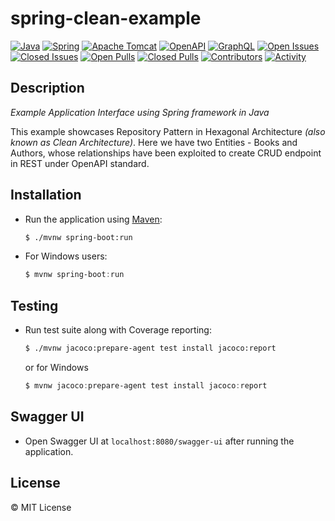 # spring-clean-example

[![Java](https://img.shields.io/badge/java-%23ED8B00.svg?style=for-the-badge&logo=java&logoColor=white)](https://www.java.com/)
[![Spring](https://img.shields.io/badge/spring-%236DB33F.svg?style=for-the-badge&logo=spring&logoColor=white)](https://spring.io/)
[![Apache Tomcat](https://img.shields.io/badge/apache%20tomcat-%23F8DC75.svg?style=for-the-badge&logo=apache-tomcat&logoColor=black)](https://tomcat.apache.org/)
[![OpenAPI](https://img.shields.io/badge/openapi-6BA539?style=for-the-badge&logo=openapi-initiative&logoColor=fff)](https://www.openapis.org/)
[![GraphQL](https://img.shields.io/badge/-GraphQL-E10098?style=for-the-badge&logo=graphql&logoColor=white)](https://graphql.org/)
[![Open Issues](https://img.shields.io/github/issues-raw/0xTheProDev/spring-clean-example?style=for-the-badge)](https://github.com/0xTheProDev/spring-clean-example/issues)
[![Closed Issues](https://img.shields.io/github/issues-closed-raw/0xTheProDev/spring-clean-example?style=for-the-badge)](https://github.com/0xTheProDev/spring-clean-example/issues?q=is%3Aissue+is%3Aclosed)
[![Open Pulls](https://img.shields.io/github/issues-pr-raw/0xTheProDev/spring-clean-example?style=for-the-badge)](https://github.com/0xTheProDev/spring-clean-example/pulls)
[![Closed Pulls](https://img.shields.io/github/issues-pr-closed-raw/0xTheProDev/spring-clean-example?style=for-the-badge)](https://github.com/0xTheProDev/spring-clean-example/pulls?q=is%3Apr+is%3Aclosed)
[![Contributors](https://img.shields.io/github/contributors/0xTheProDev/spring-clean-example?style=for-the-badge)](https://github.com/0xTheProDev/spring-clean-example/graphs/contributors)
[![Activity](https://img.shields.io/github/last-commit/0xTheProDev/spring-clean-example?style=for-the-badge&label=most%20recent%20activity)](https://github.com/0xTheProDev/spring-clean-example/pulse)

## Description

_Example Application Interface using Spring framework in Java_

This example showcases Repository Pattern in Hexagonal Architecture _(also known as Clean Architecture)_. Here we have two Entities - Books and Authors, whose relationships have been exploited to create CRUD endpoint in REST under OpenAPI standard.

## Installation

- Run the application using [Maven](https://maven.apache.org/):

  ```sh
  $ ./mvnw spring-boot:run
  ```

- For Windows users:

  ```powershell
  $ mvnw spring-boot:run
  ```

## Testing

- Run test suite along with Coverage reporting:

  ```sh
  $ ./mvnw jacoco:prepare-agent test install jacoco:report
  ```

  or for Windows

  ```powershell
  $ mvnw jacoco:prepare-agent test install jacoco:report
  ```

## Swagger UI

- Open Swagger UI at `localhost:8080/swagger-ui` after running the application.

## License

&copy; MIT License
